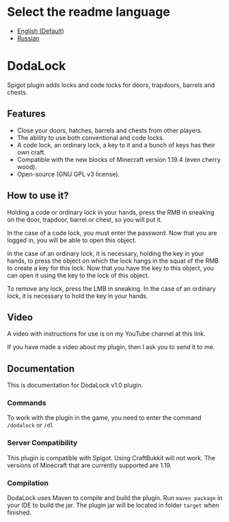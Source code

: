 # Select the readme language

* [English (Default)](README.md)
* [Russian](README.ru.md)

# DodaLock

Spigot plugin adds locks and code locks for doors, trapdoors, barrels and chests.

## Features

* Close your doors, hatches, barrels and chests from other players.
* The ability to use both conventional and code locks.
* A code lock, an ordinary lock, a key to it and a bunch of keys has
  their own craft.
* Compatible with the new blocks of Minecraft version 1.19.4
  (even cherry wood).
* Open-source (GNU GPL v3 license).

## How to use it?

Holding a code or ordinary lock in your hands, press the RMB in sneaking
on the door, trapdoor, barrel or chest,
so you will put it.

In the case of a code lock, you must enter the password. Now that
you are logged in, you will be able to open this object.

In the case of an ordinary lock, it is necessary, holding the key in your hands,
to press the object on which the lock hangs in the squat of the RMB
to create a key for this lock. Now that you
have the key to this object, you can open it using
the key to the lock of this object.

To remove any lock, press the LMB in sneaking. In the case of an
ordinary lock, it is necessary to hold the key in your hands.

## Video

A video with instructions for use is on my YouTube channel 
at this link.

If you have made a video about my plugin, 
then I ask you to send it to me.

## Documentation

This is documentation for DodaLock v1.0 plugin.

### Commands

To work with the plugin in the game, you need to enter the command 
`/dodalock` or `/dl`

### Server Compatibility

This plugin is compatible with Spigot. 
Using CraftBukkit will not work. 
The versions of Minecraft that are currently supported are 1.19.

### Compilation

DodaLock uses Maven to compile and build the plugin. 
Run `maven package` in your IDE to build the jar. 
The plugin jar will be located in folder `target` when finished.
